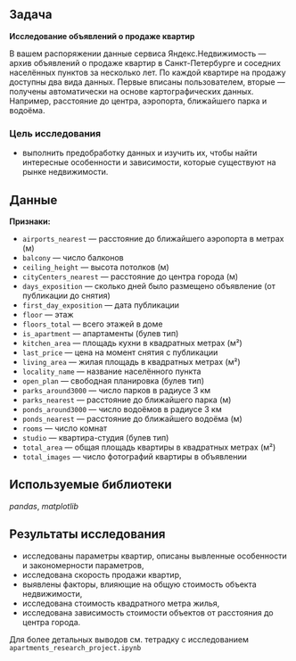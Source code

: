 ## Задача

**Исследование объявлений о продаже квартир**

В вашем распоряжении данные сервиса Яндекс.Недвижимость — архив объявлений о продаже квартир в Санкт-Петербурге и соседних населённых пунктов за несколько лет.
По каждой квартире на продажу доступны два вида данных. Первые вписаны пользователем, вторые — получены автоматически на основе картографических данных. Например, расстояние до центра, аэропорта, ближайшего парка и водоёма.

### Цель исследования
 - выполнить предобработку данных и изучить их, чтобы найти интересные особенности и зависимости, которые существуют на рынке недвижимости.

## Данные

**Признаки:**
 - `airports_nearest` — расстояние до ближайшего аэропорта в метрах (м)
 - `balcony` — число балконов
 - `ceiling_height` — высота потолков (м)
 - `cityCenters_nearest` — расстояние до центра города (м)
 - `days_exposition` — сколько дней было размещено объявление (от публикации до снятия)
 - `first_day_exposition` — дата публикации
 - `floor` — этаж
 - `floors_total` — всего этажей в доме
 - `is_apartment` — апартаменты (булев тип)
 - `kitchen_area` — площадь кухни в квадратных метрах (м²)
 - `last_price` — цена на момент снятия с публикации
 - `living_area` — жилая площадь в квадратных метрах (м²)
 - `locality_name` — название населённого пункта
 - `open_plan` — свободная планировка (булев тип)
 - `parks_around3000` — число парков в радиусе 3 км
 - `parks_nearest` — расстояние до ближайшего парка (м)
 - `ponds_around3000` — число водоёмов в радиусе 3 км
 - `ponds_nearest` — расстояние до ближайшего водоёма (м)
 - `rooms` — число комнат
 - `studio` — квартира-студия (булев тип)
 - `total_area` — общая площадь квартиры в квадратных метрах (м²)
 - `total_images` — число фотографий квартиры в объявлении

## Используемые библиотеки
*pandas*, *matplotlib*

## Результаты исследования
 - исследованы параметры квартир, описаны вывленные особенности и закономерности параметров,
 - исследована скорость продажи квартир,
 - выявлены факторы, влияющие на общую стоимость объекта недвижимости,
 - исследована стоимость квадратного метра жилья,
 - исследована зависимость стоимости объектов от расстояния до центра города.

Для более детальных выводов см. тетрадку с исследованием `apartments_research_project.ipynb`
